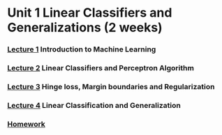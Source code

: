 # Unit 1 Linear Classifiers and Generalizations (2 weeks)


### [Lecture 1](https://github.com/369geofreeman/MITx-6.86x-Machine-Learning-with-Python/tree/master/week_1/lecture_1) Introduction to Machine Learning
 
### [Lecture 2](https://github.com/369geofreeman/MITx-6.86x-Machine-Learning-with-Python/tree/master/week_1/lecture_2) Linear Classifiers and Perceptron Algorithm

### [Lecture 3](https://github.com/369geofreeman/MITx-6.86x-Machine-Learning-with-Python/tree/master/week_1/lecture_3) Hinge loss, Margin boundaries and Regularization

### [Lecture 4](https://github.com/369geofreeman/MITx-6.86x-Machine-Learning-with-Python/tree/master/week_1/lecture_4)  Linear Classification and Generalization

### [Homework](https://github.com/369geofreeman/MITx-6.86x-Machine-Learning-with-Python/tree/master/week_1/homework)
